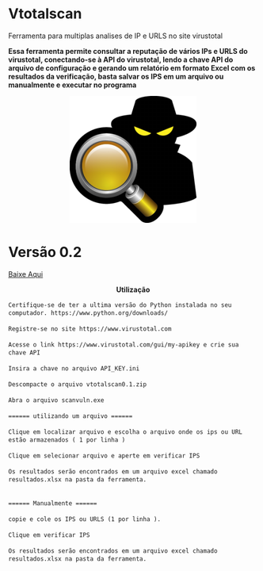 # Vtotalscan
Ferramenta para multiplas analises de IP e URLS no site virustotal


<b>Essa ferramenta permite consultar a reputação de vários IPs e URLS do virustotal, conectando-se à API do virustotal, lendo a chave API do arquivo de configuração e gerando um relatório em formato Excel com os resultados da verificação, basta salvar os IPS em um arquivo ou manualmente   e executar no programa</b>


<p align="center">
  <img src="spy2-1.png" alt="Vtotalscan"/>
</p>

<p align="center">

<p/>

# Versão 0.2

<a href="https://github.com/SecZeroR/Vtotalscan/releases/download/0.2vtotal/Vtotalscan0.2.zip">   Baixe Aqui </a></p>

<p align="center">
<b>Utilização</b> </p>


```
Certifique-se de ter a ultima versão do Python instalada no seu computador. https://www.python.org/downloads/

Registre-se no site https://www.virustotal.com

Acesse o link https://www.virustotal.com/gui/my-apikey e crie sua chave API

Insira a chave no arquivo API_KEY.ini

Descompacte o arquivo vtotalscan0.1.zip

Abra o arquivo scanvuln.exe 

====== utilizando um arquivo ======

Clique em localizar arquivo e escolha o arquivo onde os ips ou URL estão armazenados ( 1 por linha )

Clique em selecionar arquivo e aperte em verificar IPS

Os resultados serão encontrados em um arquivo excel chamado resultados.xlsx na pasta da ferramenta.


====== Manualmente ======

copie e cole os IPS ou URLS (1 por linha ).

Clique em verificar IPS

Os resultados serão encontrados em um arquivo excel chamado resultados.xlsx na pasta da ferramenta.

```





